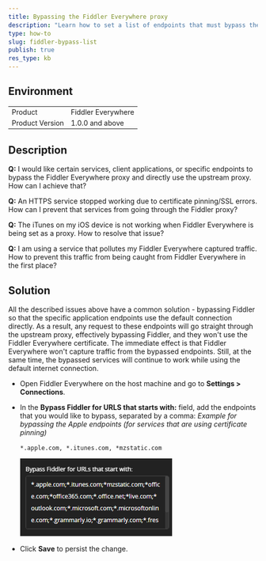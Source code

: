 ```yaml
---
title: Bypassing the Fiddler Everywhere proxy
description: "Learn how to set a list of endpoints that must bypass the Fiddler Everywhere proxy and directly use the upstream proxy."
type: how-to
slug: fiddler-bypass-list
publish: true
res_type: kb
---
```



## Environment

|   |   |
|---|---|
| Product   | Fiddler Everywhere |
| Product Version | 1.0.0 and above  |



## Description


**Q:** I would like certain services, client applications, or specific endpoints to bypass the Fiddler Everywhere proxy and directly use the upstream proxy. How can I achieve that?

**Q:** An HTTPS service stopped working due to certificate pinning/SSL errors. How can I prevent that services from going through the Fiddler proxy?

**Q:** The iTunes on my iOS device is not working when Fiddler Everywhere is being set as a proxy. How to resolve that issue?

**Q:** I am using a service that pollutes my Fiddler Everywhere captured traffic. How to prevent this traffic from being caught from Fiddler Everywhere in the first place?



## Solution


All the described issues above have a common solution - bypassing Fiddler so that the specific application endpoints use the default connection directly. As a result, any request to these endpoints will go straight through the upstream proxy, effectively bypassing Fiddler, and they won't use the Fiddler Everywhere certificate. The immediate effect is that Fiddler Everywhere won't capture traffic from the bypassed endpoints. Still, at the same time, the bypassed services will continue to work while using the default internet connection.


- Open Fiddler Everywhere on the host machine and go to **Settings > Connections**.

- In the **Bypass Fiddler for URLS that starts with:** field, add the endpoints that you would like to bypass, separated by a comma:
    _Example for bypassing the Apple endpoints (for services that are using certificate pinning)_
    ```
    *.apple.com, *.itunes.com, *mzstatic.com
    ```
    ![Example bypass list](../images//kb//bypass/bypass-endpoints.png)

- Click **Save** to persist the change.

